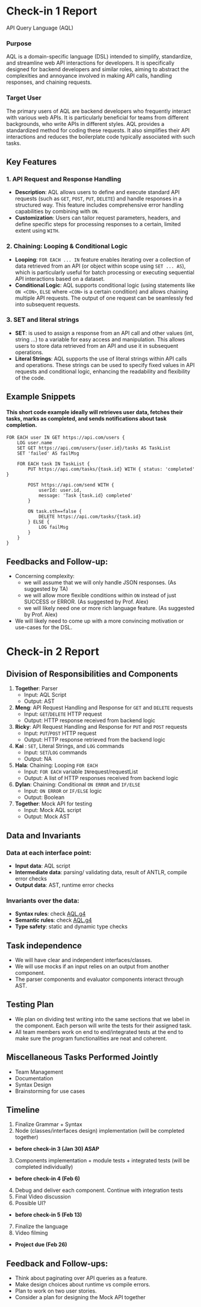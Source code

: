 # Check-in 1 Report

API Query Language (AQL)

### Purpose

AQL is a domain-specific language (DSL) intended to simplify, standardize, and streamline web API interactions for developers. It is specifically designed for backend developers and similar roles, aiming to abstract the complexities and annoyance involved in making API calls, handling responses, and chaining requests.

### Target User

The primary users of AQL are backend developers who frequently interact with various web APIs. It is particularly beneficial for teams from different backgrounds, who write APIs in different styles. AQL provides a standardized method for coding these requests. It also simplifies their API interactions and reduces the boilerplate code typically associated with such tasks.

## Key Features

### 1. API Request and Response Handling

- **Description**: AQL allows users to define and execute standard API requests (such as `GET`, `POST`, `PUT`, `DELETE`) and handle responses in a structured way. This feature includes comprehensive error handling capabilities by combining with `ON`.
- **Customization**: Users can tailor request parameters, headers, and define specific steps for processing responses to a certain, limited extent using `WITH`.

### 2. Chaining: Looping & Conditional Logic

- **Looping**: `FOR EACH ... IN` feature enables iterating over a collection of data retrieved from an API (or object within scope using `SET ... AS`), which is particularly useful for batch processing or executing sequential API interactions based on a dataset.
- **Conditional Logic**: AQL supports conditional logic (using statements like `ON <CON>`, `ELSE` where `<CON>` is a certain condition) and allows chaining multiple API requests. The output of one request can be seamlessly fed into subsequent requests.

### 3. SET and literal strings

- **SET**: is used to assign a response from an API call and other values (int, string ...) to a variable for easy access and manipulation. This allows users to store data retrieved from an API and use it in subsequent operations.
- **Literal Strings**: AQL supports the use of literal strings within API calls and operations. These strings can be used to specify fixed values in API requests and conditional logic, enhancing the readability and flexibility of the code.

## Example Snippets

#### This short code example ideally will retrieves user data, fetches their tasks, marks as completed, and sends notifications about task completion.

```aql
FOR EACH user IN GET https://api.com/users {
    LOG user.name
    SET GET https://api.com/users/{user.id}/tasks AS TaskList
    SET 'failed' AS failMsg

    FOR EACH task IN TaskList {
        PUT https://api.com/tasks/{task.id} WITH { status: 'completed' }

        POST https://api.com/send WITH {
            userId: user.id,
            message: 'Task {task.id} completed'
        }

        ON task.sth==false {
            DELETE https://api.com/tasks/{task.id}
        } ELSE {
            LOG failMsg
        }
    }
}
```

## Feedbacks and Follow-up:

- Concerning complexity:
  - we will assume that we will only handle JSON responses. (As suggested by TA)
  - we will allow more flexible conditions within `ON` instead of just SUCCESS or ERROR. (As suggested by Prof. Alex)
  - we will likely need one or more rich language feature. (As suggested by Prof. Alex)
- We will likely need to come up with a more convincing motivation or use-cases for the DSL.


# Check-in 2 Report
## Division of Responsibilities and Components
1. **Together**: Parser 
   - Input: AQL Script
   - Output: AST
2. **Meng**: API Request Handling and Response for `GET` and `DELETE` requests
    - Input: `GET`/`DELETE` HTTP request
    - Output: HTTP response received from backend logic
3. **Ricky**: API Request Handling and Response for `PUT` and `POST` requests
    - Input: `PUT`/`POST` HTTP request
    - Output: HTTP response retrieved from the backend logic
4. **Kai** : `SET`, Literal Strings, and `LOG` commands
    - Input: `SET`/`LOG` commands
    - Output: NA
5. **Hala**: Chaining: Looping `FOR EACH` 
    - Input: `FOR EACH` variable `IN`request/requestList
    - Output: A list of HTTP responses received from backend logic
6. **Dylan**: Chaining: Conditional `ON ERROR` and `IF/ELSE`
    - Input: `ON ERROR` or `IF/ELSE` logic
    - Output: Boolean
7. **Together**: Mock API for testing
   - Input: Mock AQL script
   - Output: Mock AST

## Data and Invariants
### Data at each interface point: 
- **Input data**: AQL script
- **Intermediate data**: parsing/ validating data, result of ANTLR, compile error checks
- **Output data**:  AST, runtime error checks
### Invariants over the data:
- **Syntax rules**: check [AQL.g4](https://github.students.cs.ubc.ca/CPSC410-2023W-T2/Group2Project1/blob/main/AQL.g4)
- **Semantic rules**: check [AQL.g4](https://github.students.cs.ubc.ca/CPSC410-2023W-T2/Group2Project1/blob/main/AQL.g4)
- **Type safety**: static and dynamic type checks

## Task independence 
- We will have clear and independent interfaces/classes.
- We will use mocks if an input relies on an output from another component. 
- The parser components  and evaluator components interact through AST.

## Testing Plan
- We plan on dividing test writing into the same sections that we label in the component. Each person will write the tests for their assigned task. 
- All team members work on end to end/integrated tests at the end to make sure the program functionalities are neat and coherent. 

## Miscellaneous Tasks Performed Jointly
- Team Management
- Documentation
- Syntax Design
- Brainstorming for use cases

## Timeline
1. Finalize Grammar + Syntax
2. Node (classes/interfaces design) implementation (will be completed together)
- **before check-in 3 (Jan 30) ASAP** 
3. Components implementation + module tests + integrated tests (will be completed individually)
- **before check-in 4 (Feb 6)** 
4. Debug and deliver each component. Continue with integration tests
5. Final Video discussion
6. Possible UI?
- **before check-in 5 (Feb 13)**
7. Finalize the language
8. Video filming
- **Project due (Feb 26)**

## Feedback and Follow-ups:
- Think about paginating over API queries as a feature.
- Make design choices about runtime vs compile errors.
- Plan to work on two user stories.
- Consider a plan for designing the Mock API together